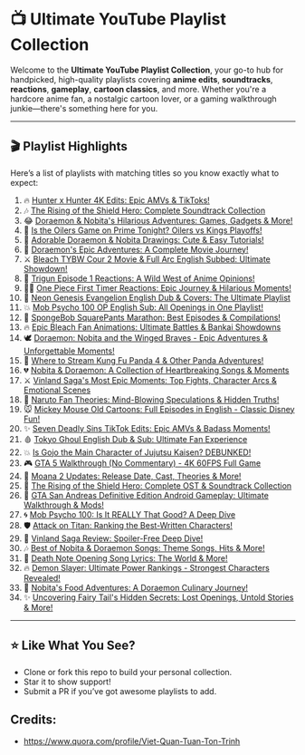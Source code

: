 # 📺 Ultimate YouTube Playlist Collection

Welcome to the **Ultimate YouTube Playlist Collection**, your go-to hub for handpicked, high-quality playlists covering **anime edits**, **soundtracks**, **reactions**, **gameplay**, **cartoon classics**, and more. Whether you're a hardcore anime fan, a nostalgic cartoon lover, or a gaming walkthrough junkie—there's something here for you.

---

## 🎬 Playlist Highlights

Here’s a list of playlists with matching titles so you know exactly what to expect:

1. 🔥 [Hunter x Hunter 4K Edits: Epic AMVs & TikToks!](https://www.youtube.com/playlist?list=PLWMK-E7Nt4a4Ov61OuZqSv4yjvut6T0P_)
2. 🎶 [The Rising of the Shield Hero: Complete Soundtrack Collection](https://www.youtube.com/playlist?list=PLdgrPO3lCRD75lLD_jD7CwRHEzaFI7H-i)
3. 😂 [Doraemon & Nobita's Hilarious Adventures: Games, Gadgets & More!](https://www.youtube.com/playlist?list=PLZvDK059EzD3vqkMxv5tEEfaeDdQgH4qh)
4. 🏒 [Is the Oilers Game on Prime Tonight? Oilers vs Kings Playoffs!](https://www.youtube.com/playlist?list=PLRcwVklOYRbnMLHK1rjljBEEUBUBM07ug)
5. 🎨 [Adorable Doraemon & Nobita Drawings: Cute & Easy Tutorials!](https://www.youtube.com/playlist?list=PLr7THeXd6epAoxe1IML3NK9XiNwVn-WDM)
6. 🎥 [Doraemon's Epic Adventures: A Complete Movie Journey!](https://www.youtube.com/playlist?list=PL_4SaCd3Fnq-K-xOHQyGGKa7Qjj2Xr6cJ)
7. ⚔️ [Bleach TYBW Cour 2 Movie & Full Arc English Subbed: Ultimate Showdown!](https://www.youtube.com/playlist?list=PL2UuoAscbZq2AsiAXnb98EUECWWJZ9OEK)
8. 🤠 [Trigun Episode 1 Reactions: A Wild West of Anime Opinions!](https://www.youtube.com/playlist?list=PLdbUxd444wbQqNmEm4VEgU-b3zv23kbcR)
9. 🏴‍☠️ [One Piece First Timer Reactions: Epic Journey & Hilarious Moments!](https://www.youtube.com/playlist?list=PL8olEd8v_Jk8N3lgKUQ0qpaF-79c6hZHN)
10. 🤖 [Neon Genesis Evangelion English Dub & Covers: The Ultimate Playlist](https://www.youtube.com/playlist?list=PL3Q4yTdT91aye8XPCOP0VuNkWIetbxMcD)
11. 💥 [Mob Psycho 100 OP English Sub: All Openings in One Playlist!](https://www.youtube.com/playlist?list=PLMT0v3dKR6Ax9OEONJfDysgyXD8rTBF7V)
12. 🍍 [SpongeBob SquarePants Marathon: Best Episodes & Compilations!](https://www.youtube.com/playlist?list=PL39eXpQEsl1PN5lFfM1SbSVTpl3ku_OA3)
13. 🔥 [Epic Bleach Fan Animations: Ultimate Battles & Bankai Showdowns](https://www.youtube.com/playlist?list=PLNAHfEon8qo_oj4evkk3x-1uuhCkfMyO-)
14. 🕊️ [Doraemon: Nobita and the Winged Braves - Epic Adventures & Unforgettable Moments!](https://www.youtube.com/playlist?list=PLPd8O084RbopVc81d_RWnMuREMGc2o5jJ)
15. 🐼 [Where to Stream Kung Fu Panda 4 & Other Panda Adventures!](https://www.youtube.com/playlist?list=PL7UmlQsAu83aA9de74OrgDBijXfsmqYoG)
16. 💔 [Nobita & Doraemon: A Collection of Heartbreaking Songs & Moments](https://www.youtube.com/playlist?list=PLC9R1rLFJvcbfnFNfvVlA-nyHifo5d66h)
17. ⚔️ [Vinland Saga's Most Epic Moments: Top Fights, Character Arcs & Emotional Scenes](https://www.youtube.com/playlist?list=PLcUYeJdFJ8xFxTIKH2NgHP67a6vjV11Y2)
18. 🧠 [Naruto Fan Theories: Mind-Blowing Speculations & Hidden Truths!](https://www.youtube.com/playlist?list=PLRcwVklOYRbkB5UssLmsI_PMOL9xG88Jn)
19. 🐭 [Mickey Mouse Old Cartoons: Full Episodes in English - Classic Disney Fun!](https://www.youtube.com/playlist?list=PLLTh1twhAhMJ21Qab2npcCHPYEgP7HMLL)
20. ✨ [Seven Deadly Sins TikTok Edits: Epic AMVs & Badass Moments!](https://www.youtube.com/playlist?list=PLzAKmbe-jLYWHitmMPhQAq5aToXYOZjzT)
21. 🩸 [Tokyo Ghoul English Dub & Sub: Ultimate Fan Experience](https://www.youtube.com/playlist?list=PLRVyf5ybemkh0X-QbWeoH38Dh6oWlhugz)
22. 💥 [Is Gojo the Main Character of Jujutsu Kaisen? DEBUNKED!](https://www.youtube.com/playlist?list=PLnWKfQS9nJqKfUXYkJmpPFYIeF9E9naxJ)
23. 🎮 [GTA 5 Walkthrough (No Commentary) - 4K 60FPS Full Game](https://www.youtube.com/playlist?list=PLl3HeQ8FdJc-wuEmDToTTkpiRT0w-kHYT)
24. 🌊 [Moana 2 Updates: Release Date, Cast, Theories & More!](https://www.youtube.com/playlist?list=PLZvDK059EzD3IHxDIwuNp-PoriGHxoIdC)
25. 🎵 [The Rising of the Shield Hero: Complete OST & Soundtrack Collection](https://www.youtube.com/playlist?list=PLex-vCJSovQdznQ_a1bOzotLwcAaQ70NI)
26. 📱 [GTA San Andreas Definitive Edition Android Gameplay: Ultimate Walkthrough & Mods!](https://www.youtube.com/playlist?list=PLtXG5mx48Wm4QxGU6o7GOF0-4dxg7cfLD)
27. 🌀 [Mob Psycho 100: Is It REALLY That Good? A Deep Dive](https://www.youtube.com/playlist?list=PLLAQqKOgGlXwgaJRHnmUfaGkQe8P7xTI9)
28. 🛡️ [Attack on Titan: Ranking the Best-Written Characters!](https://www.youtube.com/playlist?list=PLJndozB1KSHLtsAaTWh41Wls3UaBan85_)
29. 🧭 [Vinland Saga Review: Spoiler-Free Deep Dive!](https://www.youtube.com/playlist?list=PLmi-3H7SEN9hhNhnD9_MhUiEmhzcGsUHk)
30. 🎶 [Best of Nobita & Doraemon Songs: Theme Songs, Hits & More!](https://www.youtube.com/playlist?list=PLXoOo479pQw4Pn-06X6D-IrmxSmto6t9g)
31. 🎤 [Death Note Opening Song Lyrics: The World & More!](https://www.youtube.com/playlist?list=PLfVLhn8hySSXxUsm1vrT6cWRne1XYindz)
32. 🔥 [Demon Slayer: Ultimate Power Rankings - Strongest Characters Revealed!](https://www.youtube.com/playlist?list=PLlfCnIrvkb4Li-o8wlnPOBYjrz3NjMzl5)
33. 🍜 [Nobita's Food Adventures: A Doraemon Culinary Journey!](https://www.youtube.com/playlist?list=PLr7THeXd6epBEj1YtNs7msenEkIXbX_m3)
34. ✨ [Uncovering Fairy Tail's Hidden Secrets: Lost Openings, Untold Stories & More!](https://www.youtube.com/playlist?list=PLCw1VLEhEdflcxQCIo2ld76HMqzFIJt4r)

---

## ⭐ Like What You See?

- Clone or fork this repo to build your personal collection.
- Star it to show support!
- Submit a PR if you’ve got awesome playlists to add.
## Credits:
- https://www.quora.com/profile/Viet-Quan-Tuan-Ton-Trinh

